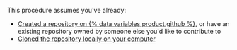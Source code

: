 This procedure assumes you've already:

* [Created a repository on {% data variables.product.github %}](/repositories/creating-and-managing-repositories/creating-a-new-repository), or have an existing repository owned by someone else you'd like to contribute to
* [Cloned the repository locally on your computer](/repositories/creating-and-managing-repositories/cloning-a-repository)
